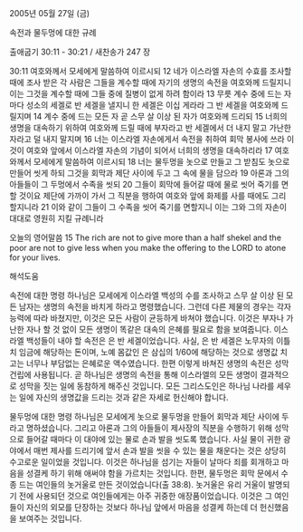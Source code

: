 2005년 05월 27일 (금)

속전과 물두멍에 대한 규례



출애굽기 30:11 - 30:21 / 새찬송가 247 장


30:11 여호와께서 모세에게 말씀하여 이르시되 12 네가 이스라엘 자손의 수효를 조사할 때에 조사 받은 각 사람은 그들을 계수할 때에 자기의 생명의 속전을 여호와께 드릴지니 이는 그것을 계수할 때에 그들 중에 질병이 없게 하려 함이라 13 무릇 계수 중에 드는 자마다 성소의 세겔로 반 세겔을 낼지니 한 세겔은 이십 게라라 그 반 세겔을 여호와께 드릴지며 14 계수 중에 드는 모든 자 곧 스무 살 이상 된 자가 여호와께 드리되 15 너희의 생명을 대속하기 위하여 여호와께 드릴 때에 부자라고 반 세겔에서 더 내지 말고 가난한 자라고 덜 내지 말지며 16 너는 이스라엘 자손에게서 속전을 취하여 회막 봉사에 쓰라 이것이 여호와 앞에서 이스라엘 자손의 기념이 되어서 너희의 생명을 대속하리라 17 여호와께서 모세에게 말씀하여 이르시되 18 너는 물두멍을 놋으로 만들고 그 받침도 놋으로 만들어 씻게 하되 그것을 회막과 제단 사이에 두고 그 속에 물을 담으라 19 아론과 그의 아들들이 그 두멍에서 수족을 씻되 20 그들이 회막에 들어갈 때에 물로 씻어 죽기를 면할 것이요 제단에 가까이 가서 그 직분을 행하여 여호와 앞에 화제를 사를 때에도 그리 할지니라 21 이와 같이 그들이 그 수족을 씻어 죽기를 면할지니 이는 그와 그의 자손이 대대로 영원히 지킬 규례니라 

오늘의 영어말씀 
15 The rich are not to give more than a half shekel and the poor are not to give less when you make the offering to the LORD to atone for your lives.

해석도움





속전에 대한 명령 
하나님은 모세에게 이스라엘 백성의 수를 조사하고 스무 살 이상 된 모든 남자는 생명의 속전을 바치게 하라고 명령했습니다. 그런데 다른 제물의 경우는 각자 능력에 따라 바쳤지만, 이것은 모든 사람이 균등하게 바쳐야 했습니다. 이것은 부자나 가난한 자나 할 것 없이 모든 생명이 똑같은 대속의 은혜를 필요로 함을 보여줍니다. 이스라엘 백성들이 내야 할 속전은 은 반 세겔이었습니다. 사실, 은 반 세겔은 노무자의 이틀치 임금에 해당하는 돈이며, 노예 몸값인 은 삼십의 1/60에 해당하는 것으로 생명값 치고는 너무나 부담없는 은혜로운 액수였습니다. 한편 이렇게 바쳐진 생명의 속전은 성막 건립에 사용됩니다. 곧 하나님은 생명의 속전을 통해 이스라엘의 모든 생명이 결과적으로 성막을 짓는 일에 동참하게 해주신 것입니다. 모든 그리스도인은 하나님 나라를 세우는 일에 자신의 생명값을 드리는 것과 같은 자세로 헌신해야 합니다. 

물두멍에 대한 명령 
하나님은 모세에게 놋으로 물두멍을 만들어 회막과 제단 사이에 두라고 명하셨습니다. 그리고 아론과 그의 아들들이 제사장의 직분을 수행하기 위해 성막으로 들어갈 때마다 이 대야에 있는 물로 손과 발을 씻도록 했습니다. 사실 물이 귀한 광야에서 매번 제사를 드리기에 앞서 손과 발을 씻을 수 있는 물을 채운다는 것은 상당히 수고로운 일이었을 것입니다. 이것은 하나님을 섬기는 자들이 날마다 죄를 회개하고 마음을 성결케 하기 위해 애써야 함을 가르치는 것입니다. 한편, 물두멍은 회막 문에서 수종 드는 여인들의 놋거울로 만든 것이었습니다(출 38:8). 놋거울은 유리 거울이 발명되기 전에 사용되던 것으로 여인들에게는 아주 귀중한 애장품이었습니다. 이것은 그 여인들이 자신의 외모를 단장하는 것보다 하나님 앞에서 마음을 성결케 하는데 더 헌신했음을 보여주는 것입니다.